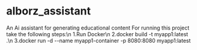 # alborz_assistant
An Ai assistant for generating educational content 
For running this project take the following steps:\n
1.Run Docker\n
2.docker build -t myapp1:latest  .\n
3.docker run -d --name myapp1-container -p 8080:8080 myapp1:latest
